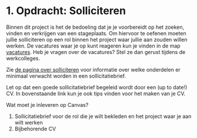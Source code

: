 # 1. Opdracht: Solliciteren

Binnen dit project is het de bedoeling dat je je voorbereidt op het zoeken, vinden en verkrijgen van een stageplaats. Om hiervoor te oefenen moeten jullie solliciteren op een rol binnen het project waar jullie aan zouden willen werken. De vacatures waar je op kunt reageren kun je vinden in de map [vacatures](vacatures). Heb je vragen over de vacatures? Stel ze dan gerust tijdens de werkcolleges.

Zie [de pagina over solliciteren](.\README.md) voor informatie over welke onderdelen er minimaal verwacht worden in een sollicitatiebrief.

Let op dat een goede sollicitatiebrief begeleid wordt door een (up to date!) CV. In bovenstaande link kun je ook tips vinden voor het maken van je CV.

Wat moet je inleveren op Canvas?

1) Sollicitatiebrief voor de rol die je wilt bekleden en het project waar je aan wilt werken
2) Bijbehorende CV